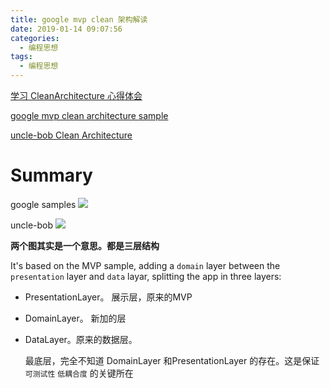 ```yaml
---
title: google mvp clean 架构解读
date: 2019-01-14 09:07:56
categories:
  - 编程思想
tags:
  - 编程思想
---
```


[学习 CleanArchitecture 心得体会](http://www.jianshu.com/p/cba6663435c7) 

[google mvp clean architecture sample](https://github.com/googlesamples/android-architecture/tree/todo-mvp-clean/)

[uncle-bob Clean Architecture](https://8thlight.com/blog/uncle-bob/2012/08/13/the-clean-architecture.html)

# Summary #

google samples
![](https://upload-images.jianshu.io/upload_images/1019822-cda363d399934d04.png?imageMogr2/auto-orient/strip%7CimageView2/2/w/700)

uncle-bob
![](http://upload-images.jianshu.io/upload_images/1019822-b2acfd9ed6182541.png?imageMogr2/auto-orient/strip%7CimageView2/2/w/1240)

**两个图其实是一个意思。都是三层结构**

It's based on the MVP sample, adding a `domain` layer between the `presentation` layer and `data` layar, splitting the app in three layers:

- PresentationLayer。 展示层，原来的MVP
- DomainLayer。 新加的层
- DataLayer。原来的数据层。

	最底层，完全不知道 DomainLayer 和PresentationLayer 的存在。这是保证 `可测试性` `低耦合度` 的关键所在 



